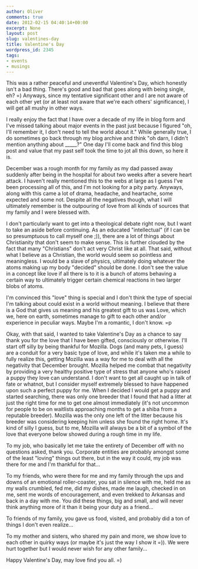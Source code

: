 ```yaml
---
author: Oliver
comments: true
date: 2012-02-15 04:40:14+00:00
excerpt: None
layout: post
slug: valentines-day
title: Valentine's Day
wordpress_id: 2345
tags:
- events
- musings
---
```


This was a rather peaceful and uneventful Valentine's Day, which honestly isn't a bad thing. There's good and bad that goes along with being single, eh? =) Anyways, since my tentative significant other and I are not aware of each other yet (or at least not aware that we're each others' significance), I will get all mushy in other ways.

I really enjoy the fact that I have over a decade of my life in blog form and I've missed talking about major events in the past just because I figured "oh, I'll remember it, I don't need to tell the world about it." While generally true, I do sometimes go back through my blog archive and think "oh darn, I didn't mention anything about _____?" One day I'll come back and find this blog post and value that my past self took the time to jot all this down, so here it is.

December was a rough month for my family as my dad passed away suddenly after being in the hospital for about two weeks after a severe heart attack. I haven't really mentioned this to the webs at large as I guess I've been processing all of this, and I'm not looking for a pity party. Anyways, along with this came a lot of drama, headache, and heartache, some expected and some not. Despite all the negatives though, what I will ultimately remember is the outpouring of love from all kinds of sources that my family and I were blessed with.

I don't particularly want to get into a theological debate right now, but I want to take an aside before continuing. As an educated "intellectual" (if I can be so presumptuous to call myself one ;)), there are a lot of things about Christianity that don't seem to make sense. This is further clouded by the fact that many "Christians" don't act very Christ like at all. That said, without what I believe as a Christian, the world would seem so pointless and meaningless. I would be a slave of physics, ultimately doing whatever the atoms making up my body "decided" should be done. I don't see the value in a concept like love if all there is to it is a bunch of atoms behaving a certain way to ultimately trigger certain chemical reactions in two larger blobs of atoms.

I'm convinced this "love" thing is special and I don't think the type of special I'm talking about could exist in a world without meaning. I believe that there is a God that gives us meaning and his greatest gift to us was Love, which we, here on earth, sometimes manage to gift to each other and/or experience in peculiar ways. Maybe I'm a romantic, I don't know. =p

Okay, with that said, I wanted to take Valentine's Day as a chance to say thank you for the love that I have been gifted, consciously or otherwise. I'll start off silly by being thankful for Mozilla. Dogs (and many pets, I guess) are a conduit for a very basic type of love, and while it's taken me a while to fully realize this, getting Mozilla was a way for me to deal with all the negativity that December brought. Mozilla helped me combat that negativity by providing a very healthy positive type of stress that anyone who's raised a puppy they love can understand. I don't want to get all caught up in talk of fate or whatnot, but I consider myself extremely blessed to have happened upon such a perfect puppy for me. When I decided I would get a puppy and started searching, there was only one breeder that I found that had a litter at just the right time for me to get one almost immediately (it's not uncommon for people to be on waitlists approaching months to get a shiba from a reputable breeder). Mozilla was the only one left of the litter because his breeder was considering keeping him unless she found the right home. It's kind of silly I guess, but to me, Mozilla will always be a bit of a symbol of the love that everyone below showed during a rough time in my life.

To my job, who basically let me take the entirety of December off with no questions asked, thank you. Corporate entities are probably amongst some of the least "loving" things out there, but in the way it could, my job was there for me and I'm thankful for that...

To my friends, who were there for me and my family through the ups and downs of an emotional roller-coaster, you sat in silence with me, held me as my walls crumbled, fed me, did my dishes, made me laugh, checked in on me, sent me words of encouragement, and even trekked to Arkansas and back in a day with me. You did these things, big and small, and will never think anything more of it than it being your duty as a friend...

To friends of my family, you gave us food, visited, and probably did a ton of things I don't even realize...

To my mother and sisters, who shared my pain and more, we show love to each other in quirky ways (or maybe it's just the way I show it =)). We were hurt together but I would never wish for any other family...

Happy Valentine's Day, may love find you all. =)